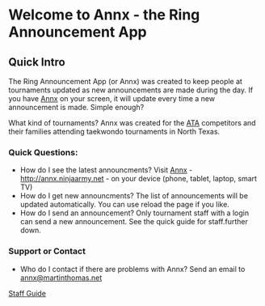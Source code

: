 # Welcome to Annx - the Ring Announcement App

## Quick Intro

The Ring Announcement App (or Annx) was created to keep people at tournaments updated as new announcements are made during the day.  If you have [Annx](http://annx.ninjaarmy.net) on your screen, it will update every time a new announcement is made. Simple enough?

What kind of tournaments? Annx was created for the [ATA](https://www.atamartialarts.com/) competitors and their families attending taekwondo tournaments in North Texas. 

### Quick Questions:
- How do I see the latest announcments? Visit [Annx](http://annx.ninjaarmy.net) - http://annx.ninjaarmy.net - on your device (phone, tablet, laptop, smart TV)
- How do I get new announcments? The list of announcements will be updated automatically.  You can use reload the page if you like.
- How do I send an announcement? Only tournament staff with a login can send a new announcement. See the quick guide for staff.further down.



### Support or Contact
- Who do I contact if there are problems with Annx? Send an email to annx@martinthomas.net

[Staff Guide](./staff.md)
